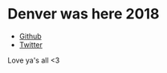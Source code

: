 # Denver was here 2018
- [Github](https://github.com/DrTexxOfficial)
- [Twitter](https://twitter.com/DrTexx)

Love ya's all <3

